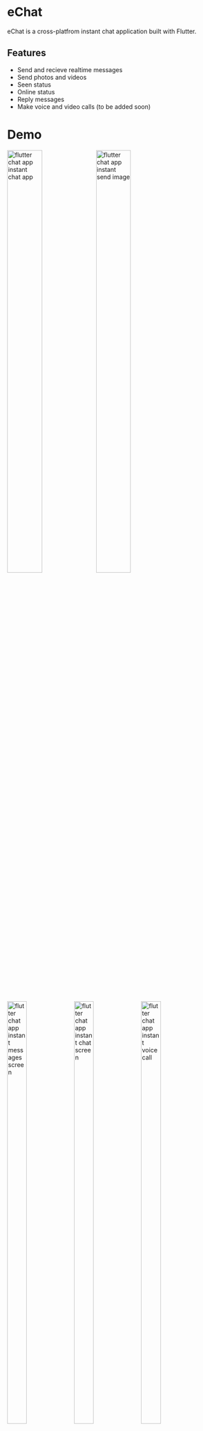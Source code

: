 # eChat

eChat is a cross-platfrom instant chat application built with Flutter.

## Features
- Send and recieve realtime messages
- Send photos and videos
- Seen status
- Online status
- Reply messages
- Make voice and video calls (to be added soon)

# Demo
<p float="left">   
  <img src="https://user-images.githubusercontent.com/48331678/91775664-44615b00-ebf4-11ea-945d-436b210f4294.gif" width="40%" height="50%" alt="flutter chat app instant chat app"/>     
  <img src="https://user-images.githubusercontent.com/48331678/91775854-d23d4600-ebf4-11ea-8eb8-084fec6042c0.gif" width="40%" height="50%" alt="flutter chat app instant send image"/>
</p>

<p float="left">  
  <img src="https://user-images.githubusercontent.com/48331678/91776037-4a0b7080-ebf5-11ea-835b-7de0acd8dfea.png" width="30%" height="50%" alt="flutter chat app instant messages screen"/>  
  <img src="https://user-images.githubusercontent.com/48331678/91776207-948ced00-ebf5-11ea-9c15-869b9eeb1429.png" width="30%" height="50%" alt="flutter chat app instant chat screen"/>  
  <img src="https://user-images.githubusercontent.com/48331678/91776248-ad959e00-ebf5-11ea-84ed-abbe8c1d8cfc.gif" width="30%" height="50%" alt="flutter chat app instant voice call"/>    
</p>

#### Installation
**Note:** Make sure your Flutter environment is setup

In the command line:

    $ git clone https://github.com/melhamin/eChat.git
    $ cd eChat/
    $ flutter run

### For running on Android or IOS emulator   

    Make sure you have an emulator installed and running.
    Run the following command in your terminal.
    $ flutter run


##### Check out Flutter’s [documentation](http://flutter.io/) for help getting start with your Flutter project.

# License
```
MIT License

Copyright (c) 2018 Rohan Taneja

Permission is hereby granted, free of charge, to any person obtaining a copy
of this software and associated documentation files (the "Software"), to deal
in the Software without restriction, including without limitation the rights
to use, copy, modify, merge, publish, distribute, sublicense, and/or sell
copies of the Software, and to permit persons to whom the Software is
furnished to do so, subject to the following conditions:

The above copyright notice and this permission notice shall be included in all
copies or substantial portions of the Software.

THE SOFTWARE IS PROVIDED "AS IS", WITHOUT WARRANTY OF ANY KIND, EXPRESS OR
IMPLIED, INCLUDING BUT NOT LIMITED TO THE WARRANTIES OF MERCHANTABILITY,
FITNESS FOR A PARTICULAR PURPOSE AND NONINFRINGEMENT. IN NO EVENT SHALL THE
AUTHORS OR COPYRIGHT HOLDERS BE LIABLE FOR ANY CLAIM, DAMAGES OR OTHER
LIABILITY, WHETHER IN AN ACTION OF CONTRACT, TORT OR OTHERWISE, ARISING FROM,
OUT OF OR IN CONNECTION WITH THE SOFTWARE OR THE USE OR OTHER DEALINGS IN THE
SOFTWARE.

```

